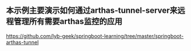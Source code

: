 ## 本示例主要演示如何通过arthas-tunnel-server来远程管理所有需要arthas监控的应用

https://github.com/lyb-geek/springboot-learning/tree/master/springboot-arthas-tunnel